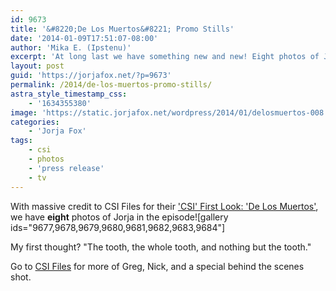 ```yaml
---
id: 9673
title: '&#8220;De Los Muertos&#8221; Promo Stills'
date: '2014-01-09T17:51:07-08:00'
author: 'Mika E. (Ipstenu)'
excerpt: 'At long last we have something new and new! Eight photos of Jorja in "De Los Muertos" (the Feb 5th ep)'
layout: post
guid: 'https://jorjafox.net/?p=9673'
permalink: /2014/de-los-muertos-promo-stills/
astra_style_timestamp_css:
    - '1634355380'
image: 'https://static.jorjafox.net/wordpress/2014/01/delosmuertos-008.jpg'
categories:
    - 'Jorja Fox'
tags:
    - csi
    - photos
    - 'press release'
    - tv
---
```


With massive credit to CSI Files for their <a href="http://www.csifiles.com/content/2014/01/csi-first-look-de-los-muertos/">'CSI' First Look: 'De Los Muertos'</a>, we have <strong>eight</strong> photos of Jorja in the episode![gallery ids="9677,9678,9679,9680,9681,9682,9683,9684"]

My first thought? "The tooth, the whole tooth, and nothing but the tooth."

Go to <a href="http://www.csifiles.com/content/2014/01/csi-first-look-de-los-muertos/">CSI Files</a> for more of Greg, Nick, and a special behind the scenes shot.